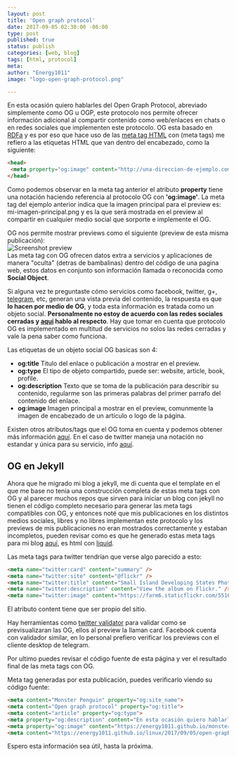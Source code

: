 ```yaml
---
layout: post
title: 'Open graph protocol'
date: 2017-09-05 02:30:00 -06:00
type: post
published: true 
status: publish
categories: [web, blog]
tags: [html, protocol]
meta:
author: "Energy1011"
image: "logo-open-graph-protocol.png"

---
```


En esta ocasión quiero hablarles del Open Graph Protocol, abreviado simplemente como OG u OGP, este protocolo nos permite ofrecer información adicional al compartir contenido como web/enlaces en chats o en redes sociales que implementen este protocolo. OG esta basado en [RDFa](https://es.wikipedia.org/wiki/RDFa) y es por eso que hace uso de las [meta tag HTML](https://es.wikipedia.org/wiki/Etiqueta_meta) con (meta tags) me refiero a las etiquetas HTML que van dentro del encabezado, como la siguiente:
```html
<head>
 <meta property="og:image" content="http://una-direccion-de-ejemplo.com/mi-imagen-principal.png">
</head>
``` 

Como podemos observar en la meta tag anterior el atributo **property** tiene una notación haciendo referencia al protocolo OG con **'og:image'**. La meta tag del ejemplo anterior indica que la imagen principal para el preview es: mi-imagen-principal.png y es la que será mostrada en el preview al compartir en cualquier medio social que sorporte e implemente el OG.

OG nos permite mostrar previews como el siguiente (preview de esta misma publicación):  
![Screenshot preview](/monsterpenguin/assets/screen-open-graph-preview.png)  
Las meta tag con OG ofrecen datos extra a servicios y aplicaciones de manera "oculta" (detras de bambalinas) dentro del código de una pagina web, estos datos en conjunto son información llamada o reconocida como **Social Object**.

Si alguna vez te preguntaste cómo servicios como facebook, twitter, g+, [telegram](https://es.wikipedia.org/wiki/Telegram_Messenger), etc, generan una vista previa del contenido, la respuesta es que **lo hacen por medio de OG**, y toda esta información es tratada como un objeto social. **Personalmente no estoy de acuerdo con las redes sociales cerradas y [aquí](https://energy1011.github.io/monsterpenguin/linux/2017/09/04/opinion-personal-uso-redes-sociales-cerradas.html) hablo al respecto**. Hay que tomar en cuenta que protocolo OG es implementado en multitud de servicios no solos las redes cerradas y vale la pena saber como funciona.

Las etiquetas de un objeto social OG basicas son 4:  
- **og:title** Titulo del enlace o publicación a mostrar en el preview.
- **og:type** El tipo de objeto compartido, puede ser: website, article, book, profile.
- **og:description** Texto que se toma de la publicación para describir su contenido, regularme son las primeras palabras del primer parrafo del contenido del enlace.
- **og:image** Imagen principal a mostrar en el preview, comunmente la imagen de encabezado de un artículo o logo de la página.

Existen otros atributos/tags que el OG toma en cuenta y podemos obtener más información [aquí](http://ogp.me/).
En el caso de twitter maneja una notación no estandar y única para su servicio, info [aquí](https://dev.twitter.com/cards/getting-started).

## OG en Jekyll
Ahora que he migrado mi blog a jekyll, me di cuenta que el template en el que me base no tenia una construcción completa de estas meta tags con OG y al parecer muchos repos que sirven para iniciar un blog con jekyll no tienen el código completo necesario para generar las meta tags compatibles con OG, y entonces noté que mis publicaciones en los distintos medios sociales, libres y no libres implementan este protocolo y los previews de mis publicaciones no eran mostrados correctamente y estaban incompletos, pueden revisar como es que he generado estas meta tags para mi blog [aquí](https://github.com/Energy1011/monsterpenguin/blob/master/_includes/head.html), es html con [liquid](https://shopify.github.io/liquid/).

Las meta tags para twitter tendrían que verse algo parecido a esto:
```html
<meta name="twitter:card" content="summary" />
<meta name="twitter:site" content="@flickr" />
<meta name="twitter:title" content="Small Island Developing States Photo Submission" />
<meta name="twitter:description" content="View the album on Flickr." />
<meta name="twitter:image" content="https://farm6.staticflickr.com/5510/14338202952_93595258ff_z.jpg" />

```
El atributo content tiene que ser propio del sitio.

Hay herramientas como [twitter validator](https://cards-dev.twitter.com/validator) para validar como se previsualizaran las OG, ellos al preview la llaman card. Facebook cuenta con validador similar, en lo personal prefiero verificar los previews con el cliente desktop de telegram.

Por ultimo puedes revisar el código fuente de esta página y ver el resultado final de las meta tags con OG. 

Meta tag generadas por esta publicación, puedes verificarlo viendo su código fuente:
```html
<meta content="Monster Penguin" property="og:site_name">
<meta content="Open graph protocol" property="og:title">
<meta content="article" property="og:type">
<meta property="og:description" content="En esta ocasión quiero hablarles del Open Graph Protocol, abreviado simplemente como OG u OGP, este protocolo nos permite ofrecer información adicional al co...">
<meta property="og:image" content="https://energy1011.github.io/monsterpenguin/assets/logo-open-graph-protocol.png">
<meta content="https://energy1011.github.io/linux/2017/09/05/open-graph-protocol.html" property="og:url">
```

Espero esta información sea útil, hasta la próxima.
